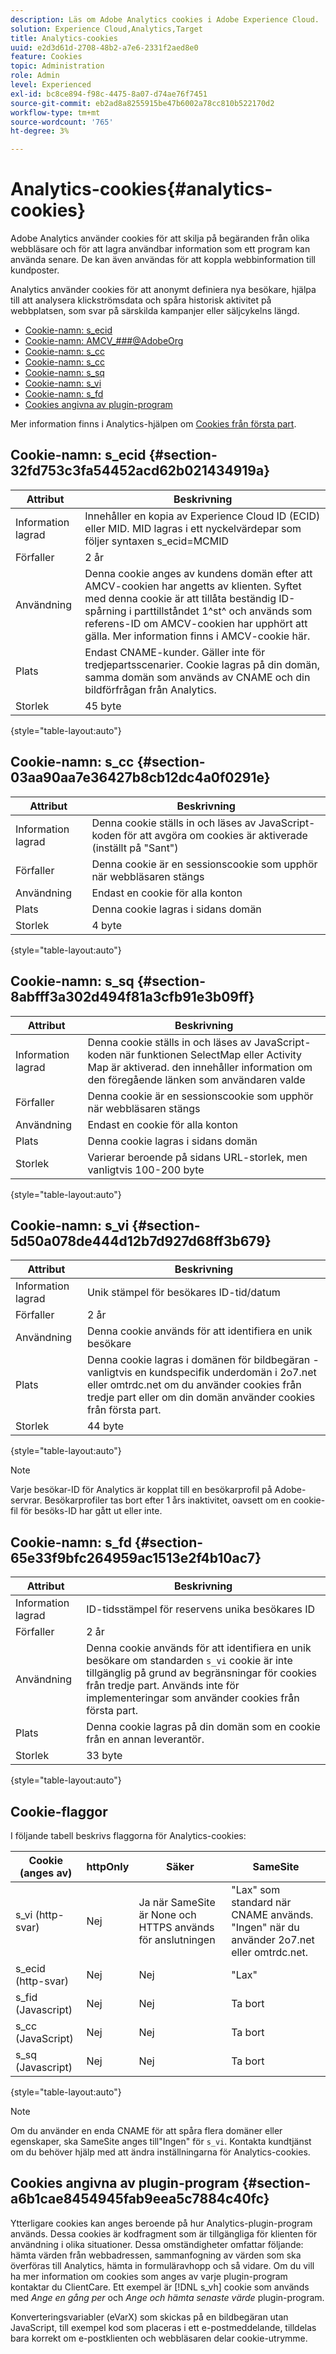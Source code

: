 ```yaml
---
description: Läs om Adobe Analytics cookies i Adobe Experience Cloud.
solution: Experience Cloud,Analytics,Target
title: Analytics-cookies
uuid: e2d3d61d-2708-48b2-a7e6-2331f2aed8e0
feature: Cookies
topic: Administration
role: Admin
level: Experienced
exl-id: bc8ce894-f98c-4475-8a07-d74ae76f7451
source-git-commit: eb2ad8a8255915be47b6002a78cc810b522170d2
workflow-type: tm+mt
source-wordcount: '765'
ht-degree: 3%

---
```


# Analytics-cookies{#analytics-cookies}

Adobe Analytics använder cookies för att skilja på begäranden från olika webbläsare och för att lagra användbar information som ett program kan använda senare. De kan även användas för att koppla webbinformation till kundposter.

Analytics använder cookies för att anonymt definiera nya besökare, hjälpa till att analysera klickströmsdata och spåra historisk aktivitet på webbplatsen, som svar på särskilda kampanjer eller säljcykelns längd.

* [Cookie-namn: s_ecid](cookies-mc.md#section-32fd753c3fa54452acd62b021434919a)
* [Cookie-namn: AMCV_###@AdobeOrg](cookies-mc.md#section-a12aa2a9296940ae82d8921b381b8fb0)
* [Cookie-namn: s_cc](cookies-analytics.md#section-03aa90aa7e36427b8cb12dc4a0f0291e)
* [Cookie-namn: s_cc](cookies-analytics.md#section-03aa90aa7e36427b8cb12dc4a0f0291e)
* [Cookie-namn: s_sq](cookies-analytics.md#section-8abfff3a302d494f81a3cfb91e3b09ff)
* [Cookie-namn: s_vi](cookies-analytics.md#section-5d50a078de444d12b7d927d68ff3b679)
* [Cookie-namn: s_fd](cookies-analytics.md#section-65e33f9bfc264959ac1513e2f4b10ac7)
* [Cookies angivna av plugin-program](cookies-analytics.md#section-a6b1cae8454945fab9eea5c7884c40fc)

Mer information finns i Analytics-hjälpen om [Cookies från första part](cookies-first-party.md).

## Cookie-namn: s_ecid {#section-32fd753c3fa54452acd62b021434919a}

| Attribut | Beskrivning |
|--- |--- |
| Information lagrad | Innehåller en kopia av Experience Cloud ID (ECID) eller MID. MID lagras i ett nyckelvärdepar som följer syntaxen s_ecid=MCMID | `<ECID>` |
| Förfaller | 2 år |
| Användning | Denna cookie anges av kundens domän efter att AMCV-cookien har angetts av klienten. Syftet med denna cookie är att tillåta beständig ID-spårning i parttillståndet 1^st^ och används som referens-ID om AMCV-cookien har upphört att gälla. Mer information finns i AMCV-cookie här. |
| Plats | Endast CNAME-kunder. Gäller inte för tredjepartsscenarier. Cookie lagras på din domän, samma domän som används av CNAME och din bildförfrågan från Analytics. |
| Storlek | 45 byte |

{style=&quot;table-layout:auto&quot;}

## Cookie-namn: s_cc {#section-03aa90aa7e36427b8cb12dc4a0f0291e}

| Attribut | Beskrivning |
|--- |--- |
| Information lagrad | Denna cookie ställs in och läses av JavaScript-koden för att avgöra om cookies är aktiverade (inställt på &quot;Sant&quot;) |
| Förfaller | Denna cookie är en sessionscookie som upphör när webbläsaren stängs |
| Användning | Endast en cookie för alla konton |
| Plats | Denna cookie lagras i sidans domän |
| Storlek | 4 byte |

{style=&quot;table-layout:auto&quot;}

## Cookie-namn: s_sq {#section-8abfff3a302d494f81a3cfb91e3b09ff}

| Attribut | Beskrivning |
|--- |--- |
| Information lagrad | Denna cookie ställs in och läses av JavaScript-koden när funktionen SelectMap eller Activity Map är aktiverad. den innehåller information om den föregående länken som användaren valde |
| Förfaller | Denna cookie är en sessionscookie som upphör när webbläsaren stängs |
| Användning | Endast en cookie för alla konton |
| Plats | Denna cookie lagras i sidans domän |
| Storlek | Varierar beroende på sidans URL-storlek, men vanligtvis 100-200 byte |

{style=&quot;table-layout:auto&quot;}

## Cookie-namn: s_vi {#section-5d50a078de444d12b7d927d68ff3b679}

| Attribut | Beskrivning |
|--- |--- |
| Information lagrad | Unik stämpel för besökares ID-tid/datum |
| Förfaller | 2 år |
| Användning | Denna cookie används för att identifiera en unik besökare |
| Plats | Denna cookie lagras i domänen för bildbegäran - vanligtvis en kundspecifik underdomän i 2o7.net eller omtrdc.net om du använder cookies från tredje part eller om din domän använder cookies från första part. |
| Storlek | 44 byte |

{style=&quot;table-layout:auto&quot;}

>[!NOTE]
>
>Varje besökar-ID för Analytics är kopplat till en besökarprofil på Adobe-servrar. Besökarprofiler tas bort efter 1 års inaktivitet, oavsett om en cookie-fil för besöks-ID har gått ut eller inte.

## Cookie-namn: s_fd {#section-65e33f9bfc264959ac1513e2f4b10ac7}

| Attribut | Beskrivning |
|--- |--- |
| Information lagrad | ID-tidsstämpel för reservens unika besökares ID |
| Förfaller | 2 år |
| Användning | Denna cookie används för att identifiera en unik besökare om standarden  `s_vi` cookie är inte tillgänglig på grund av begränsningar för cookies från tredje part. Används inte för implementeringar som använder cookies från första part. |
| Plats | Denna cookie lagras på din domän som en cookie från en annan leverantör. |
| Storlek | 33 byte |

{style=&quot;table-layout:auto&quot;}

## Cookie-flaggor

I följande tabell beskrivs flaggorna för Analytics-cookies:

| Cookie (anges av) | httpOnly | Säker | SameSite |
|--- |--- |--- |--- |
| s_vi (http-svar) | Nej | Ja när SameSite är None och HTTPS används för anslutningen | &quot;Lax&quot; som standard när CNAME används. &quot;Ingen&quot; när du använder 2o7.net eller omtrdc.net. |
| s_ecid (http-svar) | Nej | Nej | &quot;Lax&quot; |
| s_fid (Javascript) | Nej | Nej | Ta bort |
| s_cc (JavaScript) | Nej | Nej | Ta bort |
| s_sq (Javascript) | Nej | Nej | Ta bort |

{style=&quot;table-layout:auto&quot;}

>[!NOTE]
>
>Om du använder en enda CNAME för att spåra flera domäner eller egenskaper, ska SameSite anges till&quot;Ingen&quot; för `s_vi`. Kontakta kundtjänst om du behöver hjälp med att ändra inställningarna för Analytics-cookies.

## Cookies angivna av plugin-program {#section-a6b1cae8454945fab9eea5c7884c40fc}

Ytterligare cookies kan anges beroende på hur Analytics-plugin-program används. Dessa cookies är kodfragment som är tillgängliga för klienten för användning i olika situationer. Dessa omständigheter omfattar följande: hämta värden från webbadressen, sammanfogning av värden som ska överföras till Analytics, hämta in formuläravhopp och så vidare. Om du vill ha mer information om cookies som anges av varje plugin-program kontaktar du ClientCare. Ett exempel är [!DNL s_vh] cookie som används med *Ange en gång per* och *Ange och hämta senaste värde* plugin-program.

Konverteringsvariabler (eVarX) som skickas på en bildbegäran utan JavaScript, till exempel kod som placeras i ett e-postmeddelande, tilldelas bara korrekt om e-postklienten och webbläsaren delar cookie-utrymme.
